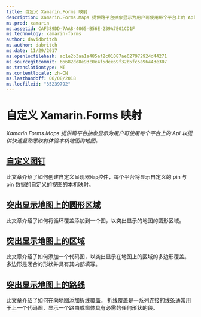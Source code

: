 ```yaml
---
title: 自定义 Xamarin.Forms 映射
description: Xamarin.Forms.Maps 提供跨平台抽象显示为用户可使用每个平台上的 Api 以提供快速且熟悉映射体验本机地图的地图。
ms.prod: xamarin
ms.assetid: CAF389DD-7AA8-4065-B56E-239A7E01CD1F
ms.technology: xamarin-forms
author: davidbritch
ms.author: dabritch
ms.date: 11/29/2017
ms.openlocfilehash: ac1e2b3aa1a485af2c01087ae627972924d44271
ms.sourcegitcommit: 66682dd8e93c0e4f5dee69f32b5fc5a96443e307
ms.translationtype: MT
ms.contentlocale: zh-CN
ms.lasthandoff: 06/08/2018
ms.locfileid: "35239792"
---
```

# <a name="customizing-a-xamarinforms-map"></a>自定义 Xamarin.Forms 映射

_Xamarin.Forms.Maps 提供跨平台抽象显示为用户可使用每个平台上的 Api 以提供快速且熟悉映射体验本机地图的地图。_

## <a name="customizing-a-map-pincustomized-pinmd"></a>[自定义图钉](customized-pin.md)

此文章介绍了如何创建自定义呈现器`Map`控件，每个平台将显示自定义的 pin 与 pin 数据的自定义的视图的本机映射。

## <a name="highlighting-a-circular-area-on-a-mapcircle-map-overlaymd"></a>[突出显示地图上的圆形区域](circle-map-overlay.md)

此文章介绍了如何将循环覆盖添加到一个图，以突出显示的地图的圆形区域。

## <a name="highlighting-a-region-on-a-mappolygon-map-overlaymd"></a>[突出显示地图上的区域](polygon-map-overlay.md)

此文章介绍了如何添加一个代码图，以突出显示在地图上的区域的多边形覆盖。 多边形是闭合的形状并具有其内部填写。

## <a name="highlighting-a-route-on-a-mappolyline-map-overlaymd"></a>[突出显示地图上的路线](polyline-map-overlay.md)

此文章介绍了如何在向地图添加折线覆盖。 折线覆盖是一系列连接的线条通常用于上一个代码图，显示一个路由或窗体具有必需的任何形状的段。
